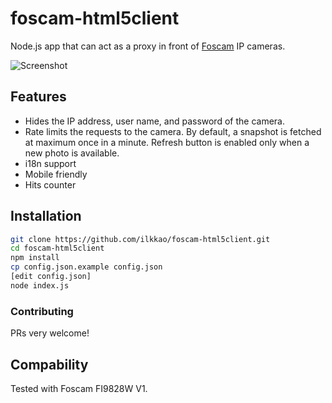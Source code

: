 # foscam-html5client

Node.js app that can act as a proxy in front of [Foscam](http://foscam.us/) IP cameras.

![Screenshot](http://i.imgur.com/1LtDzDf.png)

## Features

- Hides the IP address, user name, and password of the camera.
- Rate limits the requests to the camera. By default, a snapshot is fetched at maximum once in a minute. Refresh button is enabled only when a new photo is available.
- i18n support
- Mobile friendly
- Hits counter

## Installation

```bash
git clone https://github.com/ilkkao/foscam-html5client.git
cd foscam-html5client
npm install
cp config.json.example config.json
[edit config.json]
node index.js
```

### Contributing

PRs very welcome!

## Compability

Tested with Foscam FI9828W V1.
